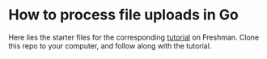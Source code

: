 # How to process file uploads in Go

Here lies the starter files for the corresponding
[tutorial](https://freshman.tech/file-upload-golang/) on Freshman. Clone this
repo to your computer, and follow along with the tutorial.
